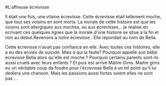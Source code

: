 #L'affreuse écrevisse

Il était une fois, une vilaine  écrevisse.
Cette écrevisse était tellement moche, que tout ses voisins en sont morts.
La morale de cette histoire est que les voisins sont allergiques aux moches, ou aux écrevisses...
je realise en ecrivant ces quelques lignes que la morale d'une histoire se situe a la fin et non au debut.Revenons a notre écrevisse .
Elle repondait au nom de Bella.

Cette écrevisse n'avait pas confiance en elle. Avec toutes ces histoires, elle a eu des envies de suicide. Mais à qui la faute? Pourquoi appellé son bébé écrevisse Bella alors qu'elle est moche ? Pourquoi certains parents sont-ils aussi cruels avec leurs enfants ? Et puis est arrivé Maïtre Gims. Maitre gims eu un véritable coup de foudre pour l'écrevisse Bella à un tel point qu'il lui dédiera une chanson. Mais les passions aussi fortes soient elles ne sont pas ...

